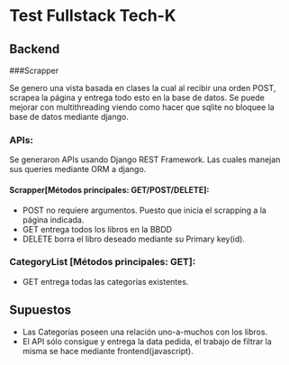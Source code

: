 # Test Fullstack Tech-K

## Backend

###Scrapper

Se genero una vista basada en clases la cual al recibir una orden POST, scrapea
la página y entrega todo esto en la base de datos. Se puede mejorar con multithreading
viendo como hacer que sqlite no bloquee la base de datos mediante django.

### APIs:
Se generaron APIs usando Django REST Framework. Las cuales manejan sus queries
mediante ORM a django.

#### Scrapper[Métodos principales: GET/POST/DELETE]:
  * POST no requiere argumentos. Puesto que inicia el scrapping a la página indicada.
  * GET entrega todos los libros en la BBDD
  * DELETE borra el libro deseado mediante su Primary key(id).

### CategoryList [Métodos principales: GET]:
  * GET entrega todas las categorías existentes.

## Supuestos
  * Las Categorías poseen una relación uno-a-muchos con los libros.
  * El API sólo consigue y entrega la data pedida,
    el trabajo de filtrar la misma se hace mediante frontend(javascript).
